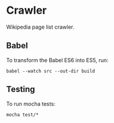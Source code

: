 # Crawler

Wikipedia page list crawler.

## Babel

To transform the Babel ES6 into ES5, run:

`babel --watch src --out-dir build`

## Testing

To run mocha tests:

`mocha test/*` 